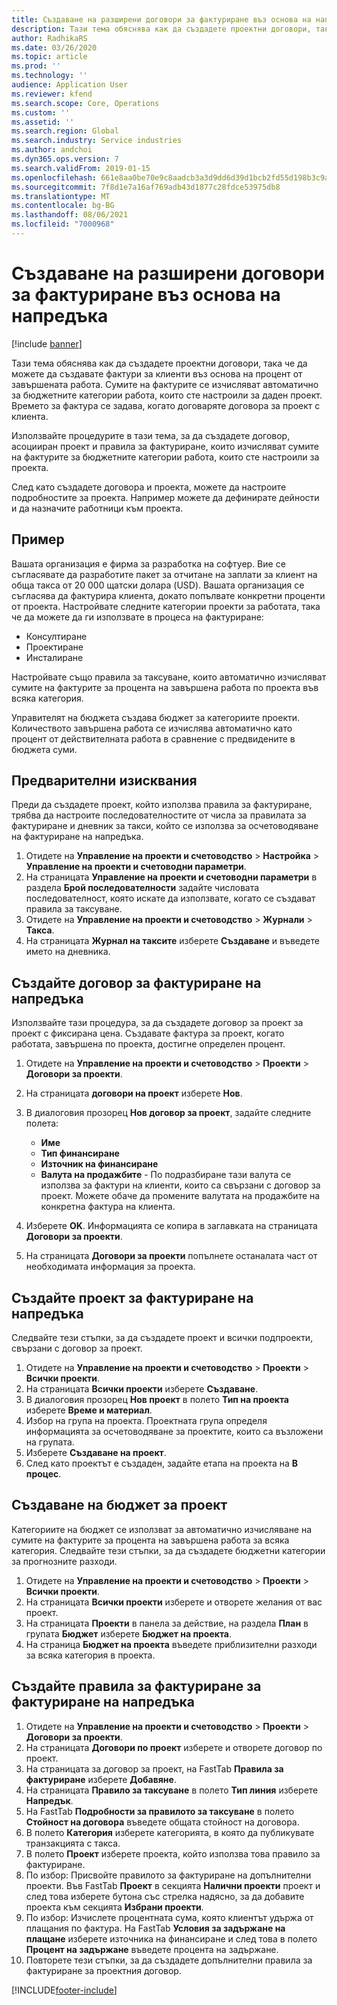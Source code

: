 ```yaml
---
title: Създаване на разширени договори за фактуриране въз основа на напредъка
description: Тази тема обяснява как да създадете проектни договори, така че да можете да генерирате фактури за клиенти въз основа на процент от завършената работа.
author: RadhikaRS
ms.date: 03/26/2020
ms.topic: article
ms.prod: ''
ms.technology: ''
audience: Application User
ms.reviewer: kfend
ms.search.scope: Core, Operations
ms.custom: ''
ms.assetid: ''
ms.search.region: Global
ms.search.industry: Service industries
ms.author: andchoi
ms.dyn365.ops.version: 7
ms.search.validFrom: 2019-01-15
ms.openlocfilehash: 661e8aa0be70e9c8aadcb3a3d9dd6d39d1bcb2fd55d198b3c9af19fc2d0ae9d3
ms.sourcegitcommit: 7f8d1e7a16af769adb43d1877c28fdce53975db8
ms.translationtype: MT
ms.contentlocale: bg-BG
ms.lasthandoff: 08/06/2021
ms.locfileid: "7000968"
---
```

# <a name="create-advanced-contracts-for-billing-based-on-progress"></a>Създаване на разширени договори за фактуриране въз основа на напредъка
[!include [banner](../includes/banner.md)]

Тази тема обяснява как да създадете проектни договори, така че да можете да създавате фактури за клиенти въз основа на процент от завършената работа. Сумите на фактурите се изчисляват автоматично за бюджетните категории работа, които сте настроили за даден проект. Времето за фактура се задава, когато договаряте договора за проект с клиента.

Използвайте процедурите в тази тема, за да създадете договор, асоцииран проект и правила за фактуриране, които изчисляват сумите на фактурите за бюджетните категории работа, които сте настроили за проекта.

След като създадете договора и проекта, можете да настроите подробностите за проекта. Например можете да дефинирате дейности и да назначите работници към проекта.

## <a name="example"></a>Пример

Вашата организация е фирма за разработка на софтуер. Вие се съгласявате да разработите пакет за отчитане на заплати за клиент на обща такса от 20 000 щатски долара (USD). Вашата организация се съгласява да фактурира клиента, докато попълвате конкретни проценти от проекта. Настройвате следните категории проекти за работата, така че да можете да ги използвате в процеса на фактуриране:

- Консултиране
- Проектиране
- Инсталиране

Настройвате също правила за таксуване, които автоматично изчисляват сумите на фактурите за процента на завършена работа по проекта във всяка категория.

Управителят на бюджета създава бюджет за категориите проекти. Количеството завършена работа се изчислява автоматично като процент от действителната работа в сравнение с предвидените в бюджета суми.

## <a name="prerequisites"></a>Предварителни изисквания

Преди да създадете проект, който използва правила за фактуриране, трябва да настроите последователностите от числа за правилата за фактуриране и дневник за такси, който се използва за осчетоводяване на фактуриране на напредъка.

1. Отидете на **Управление на проекти и счетоводство** \> **Настройка** \> **Управление на проекти и счетоводни параметри**.
2. На страницата **Управление на проекти и счетоводни параметри** в раздела **Брой последователности** задайте числовата последователност, която искате да използвате, когато се създават правила за таксуване.
3. Отидете на **Управление на проекти и счетоводство** \> **Журнали** \> **Такса**.
4. На страницата **Журнал на таксите** изберете **Създаване** и въведете името на дневника.

## <a name="create-a-contract-for-progress-billings"></a>Създайте договор за фактуриране на напредъка

Използвайте тази процедура, за да създадете договор за проект за проект с фиксирана цена. Създавате фактура за проект, когато работата, завършена по проекта, достигне определен процент.

1. Отидете на **Управление на проекти и счетоводство** \> **Проекти** \> **Договори за проекти**.
2. На страницата **договори на проект** изберете **Нов**.
3. В диалоговия прозорец **Нов договор за проект**, задайте следните полета:

    - **Име**
    - **Тип финансиране**
    - **Източник на финансиране**
    - **Валута на продажбите** - По подразбиране тази валута се използва за фактури на клиенти, които са свързани с договор за проект. Можете обаче да промените валутата на продажбите на конкретна фактура на клиента.

4. Изберете **OK**. Информацията се копира в заглавката на страницата **Договори за проекти**.
5. На страницата **Договори за проекти** попълнете останалата част от необходимата информация за проекта.

## <a name="create-a-project-for-progress-billings"></a>Създайте проект за фактуриране на напредъка

Следвайте тези стъпки, за да създадете проект и всички подпроекти, свързани с договор за проект.

1. Отидете на **Управление на проекти и счетоводство** \> **Проекти** \> **Всички проекти**.
2. На страницата **Всички проекти** изберете **Създаване**.
3. В диалоговия прозорец **Нов проект** в полето **Тип на проекта** изберете **Време и материал**.
4. Избор на група на проекта. Проектната група определя информацията за осчетоводяване за проектите, които са възложени на групата.
5. Изберете **Създаване на проект**.
6. След като проектът е създаден, задайте етапа на проекта на **В процес**.

## <a name="create-a-budget-for-a-project"></a>Създаване на бюджет за проект

Категориите на бюджет се използват за автоматично изчисляване на сумите на фактурите за процента на завършена работа за всяка категория. Следвайте тези стъпки, за да създадете бюджетни категории за прогнозните разходи.

1. Отидете на **Управление на проекти и счетоводство** \> **Проекти** \> **Всички проекти**.
2. На страницата **Всички проекти** изберете и отворете желания от вас проект.
3. На страницата **Проекти** в панела за действие, на раздела **План** в групата **Бюджет** изберете **Бюджет на проекта**.
4. На страница **Бюджет на проекта** въведете приблизителни разходи за всяка категория в проекта.

## <a name="create-billing-rules-for-progress-billings"></a>Създайте правила за фактуриране за фактуриране на напредъка

1. Отидете на **Управление на проекти и счетоводство** \> **Проекти** \> **Договори за проекти**.
2. На страницата **Договори по проект** изберете и отворете договор по проект.
3. На страницата за договор за проект, на FastTab **Правила за фактуриране** изберете **Добавяне**.
4. На страницата **Правило за таксуване** в полето **Тип линия** изберете **Напредък**.
5. На FastTab **Подробности за правилото за таксуване** в полето **Стойност на договора** въведете общата стойност на договора.
6. В полето **Категория** изберете категорията, в която да публикувате транзакцията с такса.
7. В полето **Проект** изберете проекта, който използва това правило за фактуриране.
8. По избор: Присвойте правилото за фактуриране на допълнителни проекти. Във FastTab **Проект** в секцията **Налични проекти** проект и след това изберете бутона със стрелка надясно, за да добавите проекта към секцията **Избрани проекти**.
9. По избор: Изчислете процентната сума, която клиентът удържа от плащания по фактура. На FastTab **Условия за задържане на плащане** изберете източника на финансиране и след това в полето **Процент на задържане** въведете процента на задържане.
10. Повторете тези стъпки, за да създадете допълнителни правила за фактуриране за проектния договор.


[!INCLUDE[footer-include](../includes/footer-banner.md)]